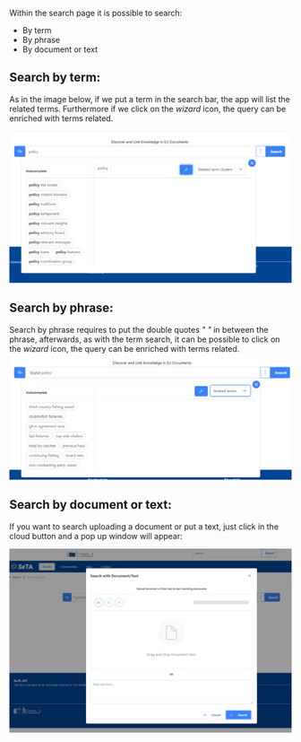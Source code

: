 Within the search page it is possible to search:

* By term
* By phrase
* By document or text
    

## Search by term:
As in the image below, if we put a term in the search bar, the app will list the related terms. Furthermore if we click on the *wizard* icon, the query can be enriched with terms related.

![Screenshot](../img/search_term.png)


## Search by phrase:
Search by phrase requires to put the double quotes *" "* in between the phrase, afterwards, as with the term search, it can be possible to click on the *wizard* icon, the query can be enriched with terms related.
![Screenshot](../img/search_phrase.png)


## Search by document or text:

If you want to search uploading a document or put a text, just click in the cloud button and a pop up window will appear:

![Screenshot](../img/upload.png)